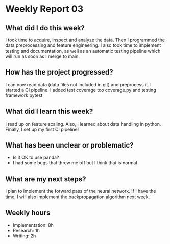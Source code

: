 # Weekly Report 03
## What did I do this week?
I took time to acquire, inspect and analyze the data. Then I programmed the data preprocessing and feature engineering.
I also took time to implement testing and documentation, as well as an automatic testing pipeline which will run as soon as I merge to main.
## How has the project progressed?
I can now read data (data files not included in git) and preprocess it. 
I started a CI pipeline.
I added test coverage too coverage.py and testing framework pytest

## What did I learn this week?
I read up on feature scaling. Also, I learned about data handling in python. Finally, I set up my first CI pipeline! 

## What has been unclear or problematic?
- Is it OK to use panda?
- I had some bugs that threw me off but I think that is normal

## What are my next steps?
I plan to implement the forward pass of the neural network. If I have the time, I will also implement the backpropagation algorithm next week.
## Weekly hours
* Implementation: 8h
* Research: 1h
* Writing: 2h